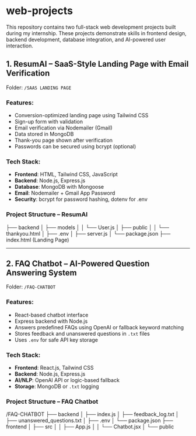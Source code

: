 # web-projects

This repository contains two full-stack web development projects built during my internship. These projects demonstrate skills in frontend design, backend development, database integration, and AI-powered user interaction.

## 1. ResumAI – SaaS-Style Landing Page with Email Verification

Folder: `/SAAS LANDING PAGE`

### Features:
- Conversion-optimized landing page using Tailwind CSS
- Sign-up form with validation
- Email verification via Nodemailer (Gmail)
- Data stored in MongoDB
- Thank-you page shown after verification
- Passwords can be secured using bcrypt (optional)

### Tech Stack:
- **Frontend**: HTML, Tailwind CSS, JavaScript
- **Backend**: Node.js, Express.js
- **Database**: MongoDB with Mongoose
- **Email**: Nodemailer + Gmail App Password
- **Security**: bcrypt for password hashing, dotenv for .env

### Project Structure – ResumAI

├── backend
│ ├── models
│ │ └── User.js
│ ├── public
│ │ └── thankyou.html
│ ├── .env
│ ├── server.js 
│ └── package.json
├── index.html (Landing Page)



---

## 2. FAQ Chatbot – AI-Powered Question Answering System

Folder: `/FAQ-CHATBOT`

### Features:
- React-based chatbot interface
- Express backend with Node.js
- Answers predefined FAQs using OpenAI or fallback keyword matching
- Stores feedback and unanswered questions in `.txt` files
- Uses `.env` for safe API key storage

### Tech Stack:
- **Frontend**: React.js, Tailwind CSS
- **Backend**: Node.js, Express.js
- **AI/NLP**: OpenAI API or logic-based fallback
- **Storage**: MongoDB or `.txt` logging

### Project Structure – FAQ Chatbot

/FAQ-CHATBOT
├── backend
│ ├── index.js
│ ├── feedback_log.txt
│ ├── unanswered_questions.txt
│ ├── .env
│ └── package.json
├── frontend
│ ├── src
│ │ ├── App.js
│ │ └── Chatbot.jsx
│ └── public

